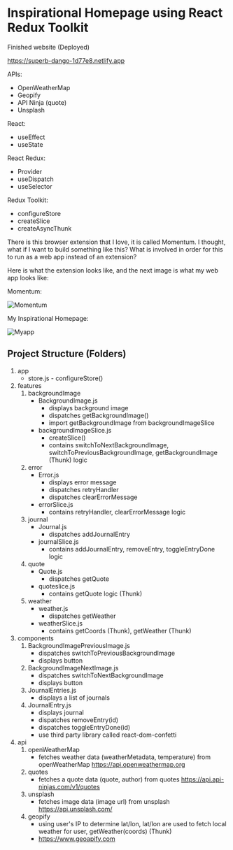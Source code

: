 # Inspirational Homepage using React Redux Toolkit

Finished website (Deployed)

https://superb-dango-1d77e8.netlify.app

APIs: 
- OpenWeatherMap
- Geopify
- API Ninja (quote)
- Unsplash

React:
- useEffect
- useState


React Redux:
- Provider
- useDispatch
- useSelector


Redux Toolkit:
- configureStore
- createSlice
- createAsyncThunk


There is this browser extension that I love, it is called Momentum. I thought, what if I want to build something like this? What is involved in order for this to run as a web app instead of an extension?

Here is what the extension looks like, and the next image is what my web app looks like:

Momentum:

![Momentum](https://github.com/jogit82/inspirational-homepage-react-reduxtoolkit/blob/main/Screenshot%202023-05-23%20at%2011.38.34%20PM.png?raw=true)

My Inspirational Homepage:

![Myapp](https://github.com/jogit82/inspirational-homepage-react-reduxtoolkit/blob/main/Daily-planner-demo.gif?raw=true)

## Project Structure (Folders)

1. app
   - store.js - configureStore()
2. features
   1. backgroundImage
      - BackgroundImage.js
        - displays background image
        - dispatches getBackgroundImage()
        - import getBackgroundImage from backgroundImageSlice
      - backgroundImageSlice.js
        - createSlice()
        - contains switchToNextBackgroundImage, switchToPreviousBackgroundImage, getBackgroundImage (Thunk) logic
   2. error
      - Error.js
        - displays error message
        - dispatches retryHandler
        - dispatches clearErrorMessage
      - errorSlice.js
        - contains retryHandler, clearErrorMessage logic
   3. journal
      - Journal.js
        - dispatches addJournalEntry
      - journalSlice.js
        - contains addJournalEntry, removeEntry, toggleEntryDone logic
   4. quote
      - Quote.js
        - dispatches getQuote
      - quoteslice.js
        - contains getQuote logic (Thunk)
   5. weather
      - weather.js
        - dispatches getWeather
      - weatherSlice.js
        - contains getCoords (Thunk), getWeather (Thunk)
3. components
   1. BackgroundImagePreviousImage.js
      - dispatches switchToPreviousBackgroundImage
      - displays button
   2. BackgroundImageNextImage.js
      - dispatches switchToNextBackgroundImage
      - displays button
   3. JournalEntries.js
      - displays a list of journals
   4. JournalEntry.js
      - displays journal
      - dispatches removeEntry(id)
      - dispatches toggleEntryDone(id)
      - use third party library called react-dom-confetti
4. api
   1. openWeatherMap
      - fetches weather data (weatherMetadata, temperature) from openWeatherMap https://api.openweathermap.org
   2. quotes
      - fetches a quote data (quote, author) from quotes https://api.api-ninjas.com/v1/quotes
   3. unsplash
      - fetches image data (image url) from unsplash https://api.unsplash.com/
   4. geopify
      - using user's IP to determine lat/lon, lat/lon are used to fetch local weather for user, getWeather(coords) (Thunk)
      - https://www.geoapify.com
